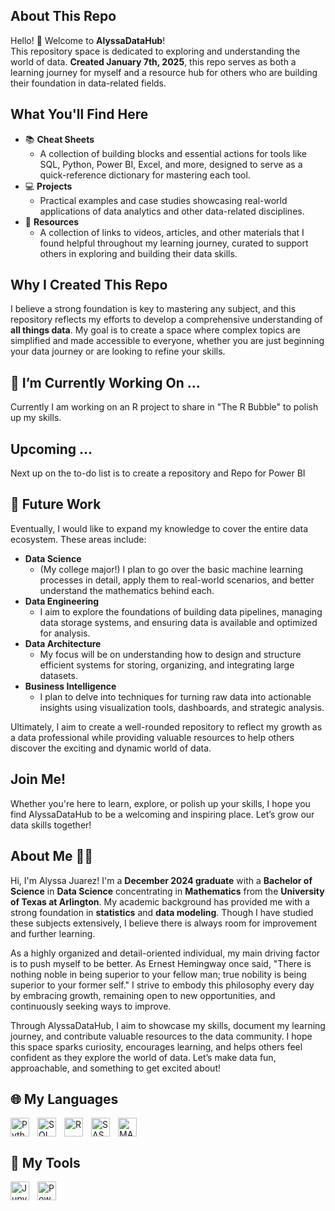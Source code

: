 ## About This Repo  
Hello! 👋 Welcome to **AlyssaDataHub**!  
This repository space is dedicated to exploring and understanding the world of data. **Created January 7th, 2025**, this repo serves as both a learning journey for myself and a resource hub for others who are building their foundation in data-related fields.  

## What You'll Find Here  

* 📚 **Cheat Sheets**  
  - A collection of building blocks and essential actions for tools like SQL, Python, Power BI, Excel, and more, designed to serve as a quick-reference dictionary for mastering each tool.  
* 💻 **Projects**  
  - Practical examples and case studies showcasing real-world applications of data analytics and other data-related disciplines.  
* 📎 **Resources**  
  - A collection of links to videos, articles, and other materials that I found helpful throughout my learning journey, curated to support others in exploring and building their data skills.  

## Why I Created This Repo  
I believe a strong foundation is key to mastering any subject, and this repository reflects my efforts to develop a comprehensive understanding of **all things data**. My goal is to create a space where complex topics are simplified and made accessible to everyone, whether you are just beginning your data journey or are looking to refine your skills.  

## 🌱 I’m Currently Working On ...  
Currently I am working on an R project to share in "The R Bubble" to polish up my skills.

## Upcoming ...
Next up on the to-do list is to create a repository and Repo for Power BI

## 🔭 Future Work  
Eventually, I would like to expand my knowledge to cover the entire data ecosystem. These areas include:  

* **Data Science**  
  * (My college major!) I plan to go over the basic machine learning processes in detail, apply them to real-world scenarios, and better understand the mathematics behind each.  
* **Data Engineering**  
  - I aim to explore the foundations of building data pipelines, managing data storage systems, and ensuring data is available and optimized for analysis.  
* **Data Architecture**  
  - My focus will be on understanding how to design and structure efficient systems for storing, organizing, and integrating large datasets.  
* **Business Intelligence**  
  - I plan to delve into techniques for turning raw data into actionable insights using visualization tools, dashboards, and strategic analysis.  

Ultimately, I aim to create a well-rounded repository to reflect my growth as a data professional while providing valuable resources to help others discover the exciting and dynamic world of data.  

## Join Me!  
Whether you're here to learn, explore, or polish up your skills, I hope you find AlyssaDataHub to be a welcoming and inspiring place. Let’s grow our data skills together!  

## About Me 🙋‍♀️  
Hi, I'm Alyssa Juarez! I'm a **December 2024 graduate** with a **Bachelor of Science** in **Data Science** concentrating in **Mathematics** from the **University of Texas at Arlington**. My academic background has provided me with a strong foundation in **statistics** and **data modeling**. Though I have studied these subjects extensively, I believe there is always room for improvement and further learning.  

As a highly organized and detail-oriented individual, my main driving factor is to push myself to be better. As Ernest Hemingway once said, "There is nothing noble in being superior to your fellow man; true nobility is being superior to your former self." I strive to embody this philosophy every day by embracing growth, remaining open to new opportunities, and continuously seeking ways to improve.  

Through AlyssaDataHub, I aim to showcase my skills, document my learning journey, and contribute valuable resources to the data community. I hope this space sparks curiosity, encourages learning, and helps others feel confident as they explore the world of data. Let’s make data fun, approachable, and something to get excited about!  

## 🌐 My Languages  
<img align="left" alt="Python" width="30px" style="padding-right:10px;" src="https://cdn.jsdelivr.net/gh/devicons/devicon@latest/icons/python/python-original.svg" />  
<img align="left" alt="SQL" width="30px" style="padding-right:10px;" src="https://cdn.jsdelivr.net/gh/devicons/devicon@latest/icons/azuresqldatabase/azuresqldatabase-original.svg" />  
<img align="left" alt="R" width="30px" style="padding-right:10px;" src="https://cdn.jsdelivr.net/gh/devicons/devicon@latest/icons/rstudio/rstudio-original.svg" />  
<img align="left" alt="SAS" width="30px" style="padding-right:10px;" src="https://cdn.icon-icons.com/icons2/2699/PNG/512/sas_logo_icon_170761.png" />  
<img align="left" alt="MATLAB" width="30px" style="padding-right:10px;" src="https://cdn.jsdelivr.net/gh/devicons/devicon@latest/icons/matlab/matlab-original.svg" />  
<br clear="left"/>  

## 🧰 My Tools  
<img align="left" alt="Jupyter Notebooks" width="30px" style="padding-right:10px;" src="https://cdn.jsdelivr.net/gh/devicons/devicon@latest/icons/jupyter/jupyter-original-wordmark.svg" />  
<img align="left" alt="Power BI" width="30px" style="padding-right:10px;" src="https://logos-world.net/wp-content/uploads/2022/02/Power-BI-Logo.png" />  
<br clear="left"/>  

